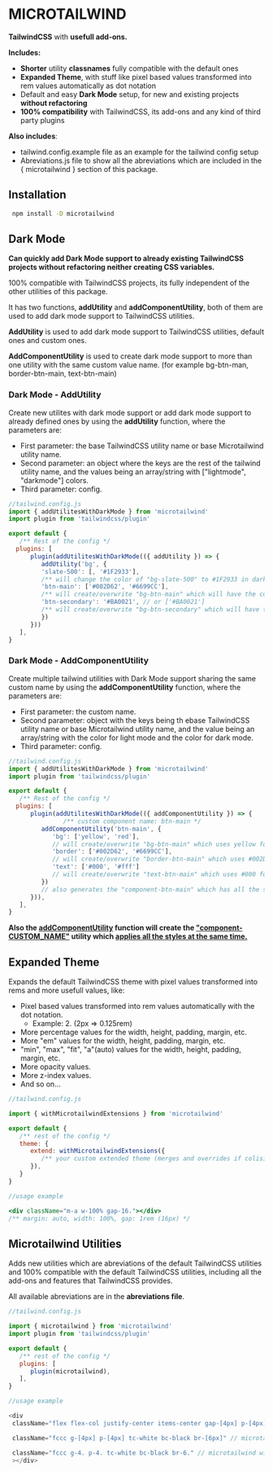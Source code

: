 
# MICROTAILWIND

**TailwindCSS** with **usefull add-ons.**

**Includes:**

- **Shorter** utility **classnames** fully compatible with the default ones
- **Expanded Theme**, with stuff like pixel based values transformed into rem values automatically as dot notation
- Default and easy **Dark Mode** setup, for new and existing projects **without refactoring**
- **100% compatibility** with TailwindCSS, its add-ons and any kind of third party plugins

**Also includes**:

- tailwind.config.example file as an example for the tailwind config setup
- Abreviations.js file to show all the abreviations which are included in the { microtailwind } section of this package.

## Installation

```bash
 npm install -D microtailwind
```

## Dark Mode

**Can quickly add Dark Mode support to already existing TailwindCSS projects without refactoring neither creating CSS variables.**

100% compatible with TailwindCSS projects, its fully independent of the other utilities of this package.

It has two functions, **addUtility** and **addComponentUtility**, both of them are used to add dark mode support to TailwindCSS utilities.

**AddUtility** is used to add dark mode support to TailwindCSS utilities, default ones and custom ones.

**AddComponentUtility** is used to create dark mode support to more than one utility with the same custom value name. (for example bg-btn-man, border-btn-main, text-btn-main)

### Dark Mode - AddUtility

Create new utilites with dark mode support or add dark mode support to already defined ones by using the **addUtility** function, where the parameters are:

- First parameter: the base TailwindCSS utility name or base Microtailwind utility name.
- Second parameter: an object where the keys are the rest of the tailwind utility name, and the values being an array/string with ["lightmode", "darkmode"] colors.
- Third parameter: config.
  
```javascript
//tailwind.config.js
import { addUtilitesWithDarkMode } from 'microtailwind'
import plugin from 'tailwindcss/plugin'

export default {
   /** Rest of the config */
  plugins: [
      plugin(addUtilitesWithDarkMode(({ addUtility }) => {
         addUtility('bg', {
         'slate-500': [, '#1F2933'],
         /** will change the color of "bg-slate-500" to #1F2933 in dark mode  */
         'btn-main': ['#002D62', '#6699CC'],
         /** will create/overwrite "bg-btn-main" which will have the color #002D62 in light mode and #6699CC in dark mode  */
         'btn-secondary': '#BA0021', // or ['#BA0021']
         /** will create/overwrite "bg-btn-secondary" which will have the color #BA0021 in light mode and dark mode */
         })
      }))
   ],
}
```

### Dark Mode - AddComponentUtility

Create multiple tailwind utilities with Dark Mode support sharing the same custom name by using the **addComponentUtility** function, where the parameters are:

- First parameter: the custom name.
- Second parameter: object with the keys being th ebase TailwindCSS utility name or base Microtailwind utility name, and the value being an array/string with the color for light mode and the color for dark mode.
- Third parameter: config.

```javascript
//tailwind.config.js
import { addUtilitesWithDarkMode } from 'microtailwind'
import plugin from 'tailwindcss/plugin'

export default {
   /** Rest of the config */
  plugins: [
      plugin(addUtilitesWithDarkMode(({ addComponentUtility }) => {
               /** custom component name: btn-main */
         addComponentUtility('btn-main', {
            'bg': ['yellow', 'red'], 
            // will create/overwrite "bg-btn-main" which uses yellow for lightmode and red for darkmode
            'border': ['#002D62', '#6699CC'], 
            // will create/overwrite "border-btn-main" which uses #002D62 for lightmode and #6699CC for darkmode
            'text': ['#000', '#fff']
            // will create/overwrite "text-btn-main" which uses #000 for lightmode and #fff for darkmode
         })
         // also generates the "component-btn-main" which has all the styles already applied
      })),
   ],
}
```

**Also the <u>addComponentUtility</u> function will create the <u>"component-CUSTOM_NAME"</u> utility which <u>applies all the styles at the same time.</u>**

## Expanded Theme

Expands the default TailwindCSS theme with pixel values transformed into rems and more usefull values, like:

- Pixel based values transformed into rem values automatically with the dot notation.
  - Example: 2. (2px => 0.125rem)
- More percentage values for the width, height, padding, margin, etc.
- More "em" values for the width, height, padding, margin, etc.
- "min", "max", "fit", "a"(auto) values for the width, height, padding, margin, etc.
- More opacity values.
- More z-index values.
- And so on...

```javascript
//tailwind.config.js

import { withMicrotailwindExtensions } from 'microtailwind'

export default {
   /** rest of the config */
   theme: {
      extend: withMicrotailwindExtensions({
         /** your custom extended theme (merges and overrides if colision the default and microtailwind extended themes) */
      }),
   }
}

```

```jsx
//usage example

<div className="m-a w-100% gap-16."></div> 
/** margin: auto, width: 100%, gap: 1rem (16px) */
```

## Microtailwind Utilities

Adds new utilities which are abreviations of the default TailwindCSS utilities and 100% compatible with the default TailwindCSS utilities, including all the add-ons and features that TailwindCSS provides.

All available abreviations are in the **abreviations file**.

```javascript
//tailwind.config.js

import { microtailwind } from 'microtailwind'
import plugin from 'tailwindcss/plugin'

export default {
   /** rest of the config */
   plugins: [
      plugin(microtailwind),
   ],
}
```

```javascript
//usage example

<div
 className="flex flex-col justify-center items-center gap-[4px] p-[4px] text-white border-black rounded-[6px]" // tailwindcss

 className="fccc g-[4px] p-[4px] tc-white bc-black br-[6px]" // microtailwind

 className="fccc g-4. p-4. tc-white bc-black br-6." // microtailwind with expanded theme
 ></div>
```
